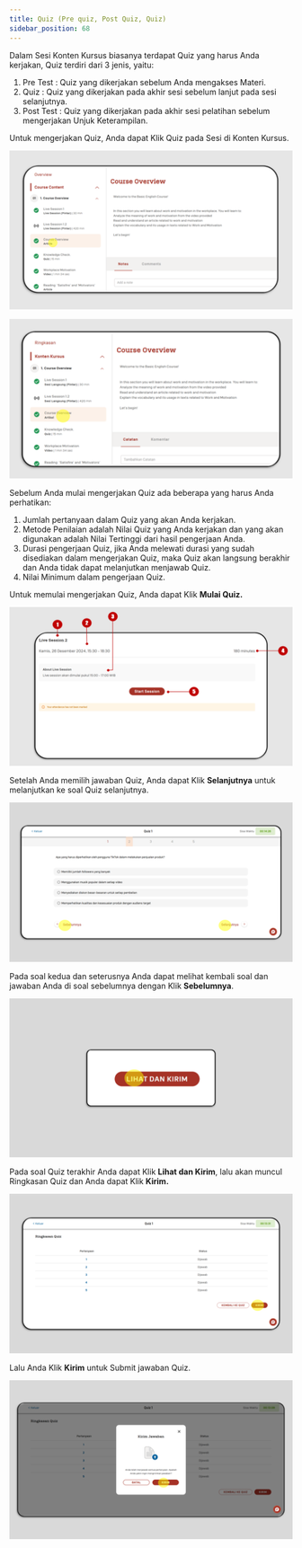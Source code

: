 ```yaml
---
title: Quiz (Pre quiz, Post Quiz, Quiz)
sidebar_position: 68
---
```

Dalam Sesi Konten Kursus biasanya terdapat Quiz yang harus Anda kerjakan, Quiz terdiri dari 3 jenis, yaitu:

1. Pre Test	: Quiz yang dikerjakan sebelum Anda mengakses Materi.
2. Quiz		: Quiz yang dikerjakan pada akhir sesi sebelum lanjut pada sesi selanjutnya.
3. Post Test	: Quiz yang dikerjakan pada akhir sesi pelatihan sebelum mengerjakan Unjuk Keterampilan.

Untuk mengerjakan Quiz, Anda dapat Klik Quiz pada Sesi di Konten Kursus.

![](/img/slide1.png)

![](/img/slide2.png)

Sebelum Anda mulai mengerjakan Quiz ada beberapa yang harus Anda perhatikan:

1. Jumlah pertanyaan dalam Quiz yang akan Anda kerjakan.
2. Metode Penilaian adalah Nilai Quiz yang Anda kerjakan dan yang akan digunakan adalah Nilai Tertinggi dari hasil pengerjaan Anda.
3. Durasi pengerjaan Quiz, jika Anda melewati durasi yang sudah disediakan dalam mengerjakan Quiz, maka Quiz akan langsung berakhir dan Anda tidak dapat melanjutkan menjawab Quiz.
4. Nilai Minimum dalam pengerjaan Quiz.

Untuk memulai mengerjakan Quiz, Anda dapat Klik **Mulai Quiz.**

![](/img/slide3.png)

Setelah Anda memilih jawaban Quiz, Anda dapat Klik **Selanjutnya** untuk melanjutkan ke soal Quiz selanjutnya.

![](/img/slide4.png)

Pada soal kedua dan seterusnya Anda dapat melihat kembali soal dan jawaban Anda di soal sebelumnya dengan Klik **Sebelumnya**.

![](/img/slide5.png)

Pada soal Quiz terakhir Anda dapat Klik **Lihat dan Kirim**, lalu akan muncul Ringkasan Quiz dan Anda dapat Klik **Kirim.**

![](/img/quiz-indo-6.png)

Lalu Anda Klik **Kirim** untuk Submit jawaban Quiz.

![](/img/quiz-indo-7.png)
